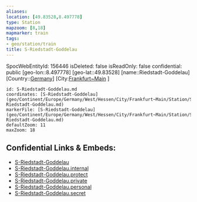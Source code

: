 ```yaml
---
aliases: 
location: [49.83528,8.497778]
type: Station 
mapzoom: [8,18] 
mapmarker: train 
tags:
- geo/station/train
title: S-Riedstadt-Goddelau
---
```

SpocWebEntityId: 156446
isDeleted: false
isReadOnly: false
confidential: public
[geo-lon::8.497778]
[geo-lat::49.83528]
[name::Riedstadt-Goddelau]
[Country::[Germany](geo/Continent/Europe/Germany.md)]
[City:[Frankfurt~Main](geo/Continent/Europe/Germany/West/Hessen/City/Frankfurt~Main.md) ]


```leaflet
id: S-Riedstadt-Goddelau.md
coordinates: [S-Riedstadt-Goddelau](geo/Continent/Europe/Germany/West/Hessen/City/Frankfurt~Main/Station/S-Riedstadt-Goddelau.md)
markerFile: [S-Riedstadt-Goddelau](geo/Continent/Europe/Germany/West/Hessen/City/Frankfurt~Main/Station/S-Riedstadt-Goddelau.md)
defaultZoom: 11 
maxZoom: 18
```


## Confidential Links & Embeds: 
- [S-Riedstadt-Goddelau](../../../../../../../../../../_public/geo/Continent/Europe/Germany/West/Hessen/City/Frankfurt~Main/Station/S-Riedstadt-Goddelau.md) 
- [S-Riedstadt-Goddelau.internal](../../../../../../../../../../_internal/geo/Continent/Europe/Germany/West/Hessen/City/Frankfurt~Main/Station/S-Riedstadt-Goddelau.internal.md) 
- [S-Riedstadt-Goddelau.protect](../../../../../../../../../../_protect/geo/Continent/Europe/Germany/West/Hessen/City/Frankfurt~Main/Station/S-Riedstadt-Goddelau.protect.md) 
- [S-Riedstadt-Goddelau.private](../../../../../../../../../../_private/geo/Continent/Europe/Germany/West/Hessen/City/Frankfurt~Main/Station/S-Riedstadt-Goddelau.private.md) 
- [S-Riedstadt-Goddelau.personal](../../../../../../../../../../_personal/geo/Continent/Europe/Germany/West/Hessen/City/Frankfurt~Main/Station/S-Riedstadt-Goddelau.personal.md) 
- [S-Riedstadt-Goddelau.secret](../../../../../../../../../../_secret/geo/Continent/Europe/Germany/West/Hessen/City/Frankfurt~Main/Station/S-Riedstadt-Goddelau.secret.md) 
